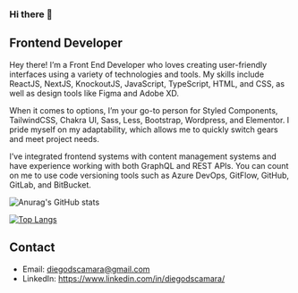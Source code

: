 ### Hi there 👋

## Frontend Developer

Hey there! I’m a Front End Developer who loves creating user-friendly interfaces using a variety of technologies and tools. My skills include ReactJS, NextJS, KnockoutJS, JavaScript, TypeScript, HTML, and CSS, as well as design tools like Figma and Adobe XD.

When it comes to options, I’m your go-to person for Styled Components, TailwindCSS, Chakra UI, Sass, Less, Bootstrap, Wordpress, and Elementor. I pride myself on my adaptability, which allows me to quickly switch gears and meet project needs.

I’ve integrated frontend systems with content management systems and have experience working with both GraphQL and REST APIs. You can count on me to use code versioning tools such as Azure DevOps, GitFlow, GitHub, GitLab, and BitBucket.


![Anurag's GitHub stats](https://github-readme-stats.vercel.app/api?username=diegodscamara&show_icons=true&theme=gradient)

[![Top Langs](https://github-readme-stats.vercel.app/api/top-langs/?username=diegodscamara&layout=compact)](https://github.com/anuraghazra/github-readme-stats)

## Contact

- Email: [diegodscamara@gmail.com](mailto:diegodscamara@gmail.com "diegodscamara@gmail.com")
- LinkedIn: https://www.linkedin.com/in/diegodscamara/ 





<!--
**diegodscamara/diegodscamara** is a ✨ _special_ ✨ repository because its `README.md` (this file) appears on your GitHub profile.

Here are some ideas to get you started:

- 🔭 I’m currently working on ...
- 🌱 I’m currently learning ...
- 👯 I’m looking to collaborate on ...
- 🤔 I’m looking for help with ...
- 💬 Ask me about ...
- 📫 How to reach me: ...
- 😄 Pronouns: ...
- ⚡ Fun fact: ...
-->
